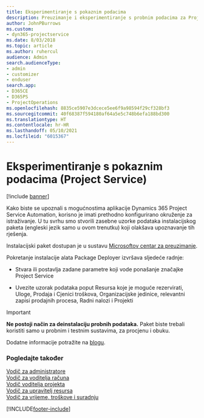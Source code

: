 ```yaml
---
title: Eksperimentiranje s pokaznim podacima
description: Preuzimanje i eksperimentiranje s probnim podacima za Project Service Automation.
author: JohnPBurrows
ms.custom:
- dyn365-projectservice
ms.date: 8/03/2018
ms.topic: article
ms.author: ruhercul
audience: Admin
search.audienceType:
- admin
- customizer
- enduser
search.app:
- D365CE
- D365PS
- ProjectOperations
ms.openlocfilehash: 8835ce5907e3dcece5ee6f9a98594f29cf328bf3
ms.sourcegitcommit: 40f68387f594180af64a5e5c748b6efa188bd300
ms.translationtype: HT
ms.contentlocale: hr-HR
ms.lasthandoff: 05/10/2021
ms.locfileid: "6015367"
---
```

# <a name="experiment-with-demo-data-project-service"></a>Eksperimentiranje s pokaznim podacima (Project Service)

[!include [banner](../includes/psa-now-project-operations.md)]

Kako biste se upoznali s mogućnostima aplikacije Dynamics 365 Project Service Automation, korisno je imati prethodno konfigurirano okruženje za istraživanje. U tu svrhu smo stvorili zasebne uzorke podataka instalacijskog paketa (engleski jezik samo u ovom trenutku) koji olakšava upoznavanje tih rješenja. 

Instalacijski paket dostupan je u sustavu [Microsoftov centar za preuzimanje](https://go.microsoft.com/fwlink/?linkid=859966).  

Pokretanje instalacije alata Package Deployer izvršava sljedeće radnje: 
  
-   Stvara ili postavlja zadane parametre koji vode ponašanje značajke Project Service  
  
-   Uvezite uzorak podataka poput Resursa koje je moguće rezervirati, Uloge, Prodaja i Cjenici troškova, Organizacijske jedinice, relevantni zapisi prodajnih procesa, Radni nalozi i Projekti    
  
> [!IMPORTANT]
> **Ne postoji način za deinstalaciju probnih podataka.** Paket biste trebali koristiti samo u probnim i testnim sustavima, za procjenu i obuku.

Dodatne informacije potražite na [blogu](https://blogs.msdn.microsoft.com/crm/2017/10/24/microsoft-dynamics-365-for-field-service-and-project-service-automation-sample-data).





  
### <a name="see-also"></a>Pogledajte također  
 [Vodič za administratore](../psa/admin-guide.md)   
 [Vodič za voditelja računa](../psa/account-manager-guide.md)   
 [Vodič voditelja projekta](../psa/project-manager-guide.md)   
 [Vodič za upravitelj resursa](../psa/resource-manager-guide.md)   
 [Vodič za vrijeme, troškove i suradnju](../psa/time-expense-collaboration-guide.md)


[!INCLUDE[footer-include](../includes/footer-banner.md)]